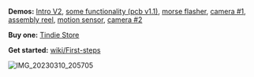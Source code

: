 **Demos:**  [Intro V2](https://www.youtube.com/watch?v=tZIlnDCOF-E), [some functionality (pcb v1.1)](https://youtu.be/KbBgIg76SMw), [morse flasher](https://www.youtube.com/watch?v=6wbYGG_hJaY), [camera #1](https://www.tiktok.com/@erwinried/video/7210890140896595205), [assembly reel](https://www.tiktok.com/@erwinried/video/7209337667656469765), [motion sensor](https://www.tiktok.com/@erwinried/video/7198635018200141061), [camera #2](https://www.tiktok.com/@erwinried/video/7194596683051764998)

**Buy one:** [Tindie Store](https://www.tindie.com/stores/eried/)

**Get started:** [wiki/First-steps](https://github.com/eried/flipperzero-mayhem/wiki/First-steps)

![IMG_20230310_205705](https://user-images.githubusercontent.com/1091420/224445146-91255a49-c85f-4463-8a26-70887bbac381.jpg)

